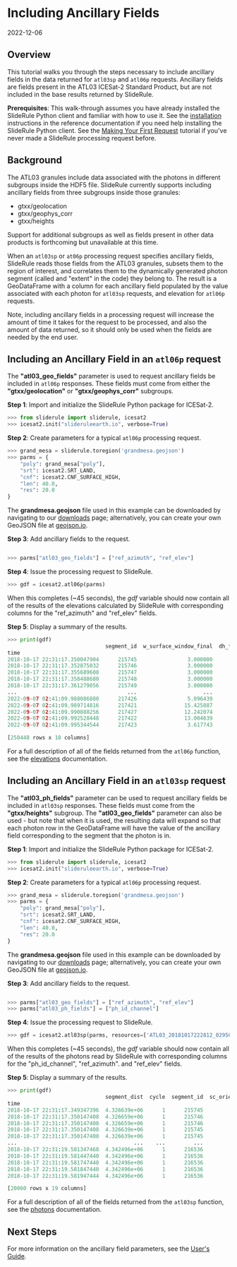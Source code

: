 # Including Ancillary Fields

2022-12-06


## Overview

This tutorial walks you through the steps necessary to include ancillary fields in the data returned for `atl03sp` and `atl06p` requests.  Ancillary fields are fields present in the ATL03 ICESat-2 Standard Product, but are not included in the base results returned by SlideRule.

**Prerequisites**: This walk-through assumes you have already installed the SlideRule Python client and familiar with how to use it. See the [installation](../../getting_started/Install.html) instructions in the reference documentation if you need help installing the SlideRule Python client.  See the [Making Your First Request](./first_request.html) tutorial if you've never made a SlideRule processing request before.


## Background

The ATL03 granules include data associated with the photons in different subgroups inside the HDF5 file.  SlideRule currently supports including ancillary fields from three subgroups inside those granules:
* gtxx/geolocation
* gtxx/geophys_corr
* gtxx/heights

Support for additional subgroups as well as fields present in other data products is forthcoming but unavailable at this time.

When an `atl03sp` or `at06p` processing request specifies ancillary fields, SlideRule reads those fields from the ATL03 granules, subsets them to the region of interest, and correlates them to the dynamically generated photon segment (called and "extent" in the code) they belong to.  The result is a GeoDataFrame with a column for each ancillary field populated by the value associated with each photon for `atl03sp` requests, and elevation for `atl06p` requests.

Note, including ancillary fields in a processing request will increase the amount of time it takes for the request to be processed, and also the amount of data returned, so it should only be used when the fields are needed by the end user.


## Including an Ancillary Field in an `atl06p` request

The __"atl03_geo_fields"__ parameter is used to request ancillary fields be included in `atl06p` responses.  These fields must come from either the __"gtxx/geolocation"__ or __"gtxx/geophys_corr"__ subgroups.

__Step 1__: Import and initialize the SlideRule Python package for ICESat-2.
```python
>>> from sliderule import sliderule, icesat2
>>> icesat2.init("slideruleearth.io", verbose=True)
```

__Step 2__: Create parameters for a typical `atl06p` processing request.
```python
>>> grand_mesa = sliderule.toregion('grandmesa.geojson')
>>> parms = {
    "poly": grand_mesa["poly"],
    "srt": icesat2.SRT_LAND,
    "cnf": icesat2.CNF_SURFACE_HIGH,
    "len": 40.0,
    "res": 20.0
}
```
The **grandmesa.geojson** file used in this example can be downloaded by navigating to our [downloads](/rtd/tutorials/downloads.html) page; alternatively, you can create your own GeoJSON file at [geojson.io](https://geojson.io).

__Step 3__: Add ancillary fields to the request.
```python

>>> parms["atl03_geo_fields"] = ["ref_azimuth", "ref_elev"]
```

__Step 4__: Issue the processing request to SlideRule.
```python
>>> gdf = icesat2.atl06p(parms)
```
When this completes (~45 seconds), the _gdf_ variable should now contain all of the results of the elevations calculated by SlideRule with corresponding columns for the "ref_azimuth" and "ref_elev" fields.

__Step 5__: Display a summary of the results.
```python
>>> print(gdf)
                               segment_id  w_surface_window_final  dh_fit_dy   rgt       h_mean  cycle  dh_fit_dx  ...  spot  rms_misfit  gt   h_sigma                     geometry  ref_azimuth  ref_elev
time                                                                                                               ...
2018-10-17 22:31:17.350047904      215745                3.000000        0.0   295  1826.151552      1   0.019818  ...     1    0.287631  60  0.098879  POINT (-108.28629 38.88959)    -1.608736  1.558924
2018-10-17 22:31:17.352875032      215746                3.000000        0.0   295  1826.569174      1   0.021436  ...     1    0.244501  60  0.028634  POINT (-108.28631 38.88977)    -1.608745  1.558925
2018-10-17 22:31:17.355689608      215747                3.000000        0.0   295  1827.168388      1   0.034429  ...     1    0.235445  60  0.026206  POINT (-108.28633 38.88995)    -1.608754  1.558924
2018-10-17 22:31:17.358488680      215748                3.000000        0.0   295  1827.804630      1   0.027981  ...     1    0.223318  60  0.026843  POINT (-108.28636 38.89013)    -1.608765  1.558924
2018-10-17 22:31:17.361279056      215749                3.000000        0.0   295  1827.841449      1  -0.013322  ...     1    0.243411  60  0.032435  POINT (-108.28638 38.89031)    -1.608776  1.558925
...                                   ...                     ...        ...   ...          ...    ...        ...  ...   ...         ...  ..       ...                          ...          ...       ...
2022-09-07 02:41:09.988086880      217426                5.096439        0.0  1179  2207.926466     16  -0.024542  ...     3    0.955833  40  0.130097  POINT (-107.93220 39.18154)     1.723527  1.557852
2022-09-07 02:41:09.989714816      217421               15.425887        0.0  1179  2129.502952     16   0.009586  ...     5    2.088458  20  0.229026  POINT (-107.96871 39.17788)     1.622407  1.550931
2022-09-07 02:41:09.990888256      217427               12.242074        0.0  1179  2206.743063     16  -0.100393  ...     3    2.971743  40  0.398425  POINT (-107.93223 39.18172)     1.723528  1.557852
2022-09-07 02:41:09.992528448      217422               13.004639        0.0  1179  2129.035904     16  -0.031298  ...     5    1.871471  20  0.212911  POINT (-107.96874 39.17806)     1.622411  1.550931
2022-09-07 02:41:09.995344544      217423                3.617743        0.0  1179  2127.671963     16  -0.086885  ...     5    1.343889  20  0.140299  POINT (-107.96876 39.17824)     1.622411  1.550931

[250448 rows x 18 columns]
```
For a full description of all of the fields returned from the `atl06p` function, see the [elevations](../../user_guide/icesat2.html#elevations) documentation.


## Including an Ancillary Field in an `atl03sp` request

The __"atl03_ph_fields"__ parameter can be used to request ancillary fields be included in `atl03sp` responses.  These fields must come from the __"gtxx/heights"__ subgroup. The __"atl03_geo_fields"__ parameter can also be used - but note that when it is used, the resulting data will expand so that each photon row in the GeoDataFrame will have the value of the ancillary field corresponding to the segment that the photon is in.

__Step 1__: Import and initialize the SlideRule Python package for ICESat-2.
```python
>>> from sliderule import sliderule, icesat2
>>> icesat2.init("slideruleearth.io", verbose=True)
```

__Step 2__: Create parameters for a typical `atl06p` processing request.
```python
>>> grand_mesa = sliderule.toregion('grandmesa.geojson')
>>> parms = {
    "poly": grand_mesa["poly"],
    "srt": icesat2.SRT_LAND,
    "cnf": icesat2.CNF_SURFACE_HIGH,
    "len": 40.0,
    "res": 20.0
}
```
The **grandmesa.geojson** file used in this example can be downloaded by navigating to our [downloads](/rtd/tutorials/downloads.html) page; alternatively, you can create your own GeoJSON file at [geojson.io](https://geojson.io).

__Step 3__: Add ancillary fields to the request.
```python

>>> parms["atl03_geo_fields"] = ["ref_azimuth", "ref_elev"]
>>> parms["atl03_ph_fields"] = ["ph_id_channel"]
```

__Step 4__: Issue the processing request to SlideRule.
```python
>>> gdf = icesat2.atl03sp(parms, resources=['ATL03_20181017222812_02950102_005_01.h5'])
```
When this completes (~45 seconds), the _gdf_ variable should now contain all of the results of the photons read by SlideRule with corresponding columns for the "ph_id_channel", "ref_azimuth". and "ref_elev" fields.

__Step 5__: Display a summary of the results.
```python
>>> print(gdf)
                               segment_dist  cycle  segment_id  sc_orient  rgt  track    delta_time  quality_ph  ...   x_atc          height  ref_azimuth  ref_elev  ph_id_channel  pair                     geometry  spot
time                                                                                                             ...
2018-10-17 22:31:17.349347396  4.326639e+06      1      215745          1  295      3  2.505068e+07           0  ...  -4.955579  1825.912354    -1.608736  1.558924             72     1  POINT (-108.28629 38.88954)     1
2018-10-17 22:31:17.350147408  4.326659e+06      1      215746          1  295      3  2.505068e+07           0  ... -19.340409  1825.895508    -1.608745  1.558925             67     1  POINT (-108.28629 38.88959)     1
2018-10-17 22:31:17.350147408  4.326659e+06      1      215746          1  295      3  2.505068e+07           0  ... -19.340409  1825.972046    -1.608745  1.558925             71     1  POINT (-108.28629 38.88959)     1
2018-10-17 22:31:17.350147408  4.326639e+06      1      215745          1  295      3  2.505068e+07           0  ...   0.705489  1825.972046    -1.608736  1.558924             71     1  POINT (-108.28629 38.88959)     1
2018-10-17 22:31:17.350147408  4.326639e+06      1      215745          1  295      3  2.505068e+07           0  ...   0.705489  1825.895508    -1.608736  1.558924             67     1  POINT (-108.28629 38.88959)     1
...                                     ...    ...         ...        ...  ...    ...           ...         ...  ...        ...          ...          ...       ...            ...   ...                          ...   ...
2018-10-17 22:31:19.581347468  4.342496e+06      1      216536          1  295      3  2.505068e+07           0  ...  11.597862  1798.604248    -1.608565  1.558929             15     1  POINT (-108.30368 39.03187)     1
2018-10-17 22:31:19.581447440  4.342496e+06      1      216536          1  295      3  2.505068e+07           0  ...  12.314271  1798.765015    -1.608565  1.558929              5     1  POINT (-108.30368 39.03187)     1
2018-10-17 22:31:19.581747440  4.342496e+06      1      216536          1  295      3  2.505068e+07           0  ...  14.462840  1798.790894    -1.608565  1.558929             67     1  POINT (-108.30368 39.03189)     1
2018-10-17 22:31:19.581847440  4.342496e+06      1      216536          1  295      3  2.505068e+07           0  ...  15.177260  1798.554688    -1.608565  1.558929             71     1  POINT (-108.30368 39.03190)     1
2018-10-17 22:31:19.581947444  4.342496e+06      1      216536          1  295      3  2.505068e+07           0  ...  15.894337  1798.709229    -1.608565  1.558929              7     1  POINT (-108.30368 39.03190)     1

[20060 rows x 19 columns]
```
For a full description of all of the fields returned from the `atl03sp` function, see the [photons](../../user_guide/icesat2.html#segmented-photon-data) documentation.


## Next Steps

For more information on the ancillary field parameters, see the [User's Guide](../../user_guide/icesat2.html#ancillary-field-parameters).
